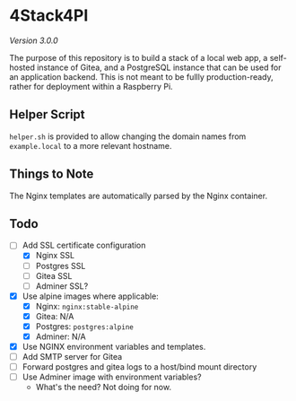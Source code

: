 # 4Stack4PI

_Version 3.0.0_

The purpose of this repository is to build a stack of a local web app, a self-hosted instance of Gitea, and a PostgreSQL instance that can be used for an application backend. This is not meant to be fullly production-ready, rather for deployment within a Raspberry Pi.

## Helper Script

`helper.sh` is provided to allow changing the domain names from `example.local` to a more relevant hostname.

## Things to Note

The Nginx templates are automatically parsed by the Nginx container.

## Todo

- [ ] Add SSL certificate configuration
  - [x] Nginx SSL
  - [ ] Postgres SSL
  - [ ] Gitea SSL
  - [ ] Adminer SSL?
- [x] Use alpine images where applicable:
  - [x] Nginx: `nginx:stable-alpine`
  - [x] Gitea: N/A
  - [x] Postgres: `postgres:alpine`
  - [x] Adminer: N/A
- [x] Use NGINX environment variables and templates.
- [ ] Add SMTP server for Gitea
- [ ] Forward postgres and gitea logs to a host/bind mount directory
- [ ] Use Adminer image with environment variables?
  - What's the need? Not doing for now.
